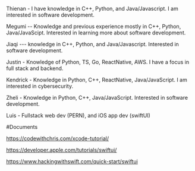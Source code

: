 Thienan - I have knowledge in C++, Python, and Java/Javascript. I am interested in software development. 

Megumi -- Knowledge and previous experience mostly in C++, Python, Java/JavaScipt. Interested in learning more about software development. 

Jiaqi --- knowledge in C++, Python, and Java/Javascript. Interested in software development.

Justin - Knowledge of Python, TS, Go, ReactNative, AWS. I have a focus in full stack and backend.

Kendrick - Knowledge in Python, C++, ReactNative, Java/JavaScript. I am interested in cybersecurity. 

Zheli - Knowledge in Python, C++, Java/JavaScript. Interested in software development. 

Luis - Fullstack web dev (PERN), and iOS app dev (swiftUI)

#Documents

https://codewithchris.com/xcode-tutorial/

https://developer.apple.com/tutorials/swiftui/

https://www.hackingwithswift.com/quick-start/swiftui



